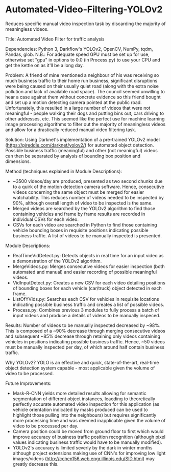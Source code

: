 # Automated-Video-Filtering-YOLOv2
Reduces specific manual video inspection task by discarding the majority of meaningless videos.

Title: Automated Video Filter for traffic analysis

Dependencies: Python 3, Darkflow's YOLOv2, OpenCV, NumPy, tqdm, Pandas, glob. 
N.B.: For adequate speed GPU must be set up for use, otherwise set "gpu" in options to 0.0 (in Process.py) to use your CPU and get the kettle on as it'll be a long day.

Problem: A friend of mine mentioned a neighbour of his was receiving so much business traffic to their home run business, significant disruptions were being caused on their usually quiet road (along with the extra noise pollution and lack of available road space). The council seemed unwilling to hear a case against them without concrete evidence so this friend bought and set up a motion detecting camera pointed at the public road. Unfortunately, this resulted in a large number of videos that were not meaningful - people walking their dogs and putting bins out, cars driving to other addresses, etc. This seemed like the perfect use for machine learning image processing algorithms to filter out the majority of meaningless videos and allow for a drastically reduced manual video filtering task.

Solution: Using Darknet's implementation of a pre-trained YOLOv2 model (https://pjreddie.com/darknet/yolov2/) for automated object detection. Possible business traffic (meaningful) and other (not meaningful) videos can then be separated by analysis of bounding box position and dimensions.

Method (techniques explained in Module Descriptions):
 - ~3500 videos/day are produced, presented as two second chunks due to a quirk of the motion detection camera software. Hence, consecutive videos concerning the same object must be merged for easier watchability. This reduces number of videos needed to be inspected by 90%, although overall length of video to be inspected is the same.
 - Merged videos are searched by the YOLOv2 algorithm to find those containing vehicles and frame by frame results are recorded in individual CSVs for each video.
 - CSVs for each video are searched in Python to find those containing vehicle bounding boxes in requisite positions indicating possible business traffic. A list of videos to be manually inspected is presented.

Module Descriptions:
 - RealTimeVidDetect.py: Detects objects in real time for an input video as a demonstration of the YOLOv2 algorithm.
 - MergeVideos.py: Merges consecutive videos for easier inspection (both automated and manual) and easier recording of possible meaningful videos.
 - VidInputDetect.py: Creates a new CSV for each video detailing positions of bounding boxes for each vehicle (car/truck) object detected in each frame.
 - ListOfYVids.py: Searches each CSV for vehicles in requisite locations indicating possible business traffic and creates a list of possible videos.
 - Process.py: Combines previous 3 modules to fully process a batch of input videos and produce a details of videos to be manually inspeced.

Results: Number of videos to be manually inspected decreased by ~98%. This is composed of a ~90% decrease through merging consecutive videos and subsequent ~85% decrease through retaining only videos containing vehicles in positions indicating possible business traffic. Hence, ~50 videos must be manually inspected per day, of which around half contain business traffic.

Why YOLOv2? YOLO is an effective and quick, state-of-the-art, real-time object detection system capable - most applicable given the volume of video to be processed. 

Future Improvements: 
 - Mask-R-CNN yields more detailed results allowing for semantic segmentation of different object instances, leaeding to theoretically perfectly accurate automated video inspection for this application (as vehicle orientation indicated by masks produced can be used to highlight those pulling into the neighbours) but requires significantly more processing time and was deemed inapplicable given the volume of video to be processed per day.
 - Camera position could be moved from ground floor to first which would improve accuracy of business traffic position recognition (although pixel values indicating business traffic would have to be manually modified). 
 - YOLOv2's accuracy is limited severly by the dark in winter months although project extensions making use of CNN's for improving low light images/videos (http://cchen156.web.engr.illinois.edu/SID.html) may greatly decrease this. 
